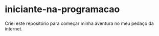 # iniciante-na-programacao
Criei este repositório para começar minha aventura no meu pedaço da internet.

